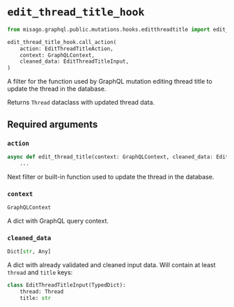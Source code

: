 # `edit_thread_title_hook`

```python
from misago.graphql.public.mutations.hooks.editthreadtitle import edit_thread_title_hook

edit_thread_title_hook.call_action(
    action: EditThreadTitleAction,
    context: GraphQLContext,
    cleaned_data: EditThreadTitleInput,
)
```

A filter for the function used by GraphQL mutation editing thread title to update the thread in the database.

Returns `Thread` dataclass with updated thread data.


## Required arguments

### `action`

```python
async def edit_thread_title(context: GraphQLContext, cleaned_data: EditThreadTitleInput) -> Thread:
    ...
```

Next filter or built-in function used to update the thread in the database.


### `context`

```python
GraphQLContext
```

A dict with GraphQL query context.


### `cleaned_data`

```python
Dict[str, Any]
```

A dict with already validated and cleaned input data. Will contain at least `thread` and `title` keys:

```python
class EditThreadTitleInput(TypedDict):
    thread: Thread
    title: str
```